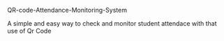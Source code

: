 QR-code-Attendance-Monitoring-System

A simple and easy way to check and monitor student attendace with that use of Qr Code